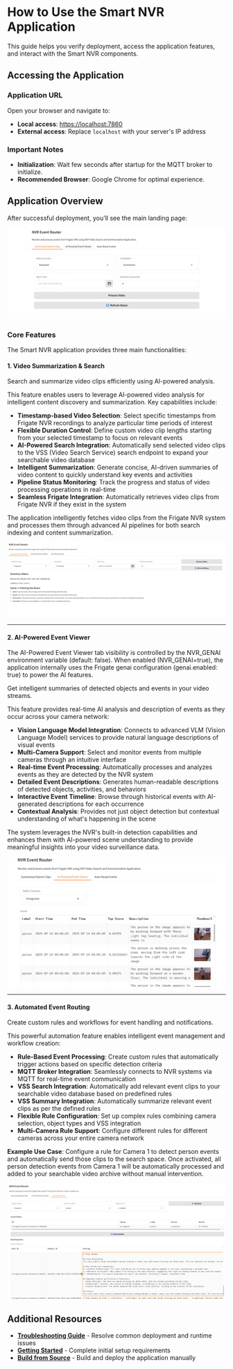 # How to Use the Smart NVR Application

This guide helps you verify deployment, access the application features, and interact with the Smart NVR components.

## Accessing the Application

### Application URL

Open your browser and navigate to:

- **Local access**: [https://localhost:7860](https://localhost:7860)
- **External access**: Replace `localhost` with your server's IP address

### Important Notes

- **Initialization**: Wait few seconds after startup for the MQTT broker to initialize.
- **Recommended Browser**: Google Chrome for optimal experience.

## Application Overview

After successful deployment, you'll see the main landing page:

![Landing page](./_images/Landing-page.png)

### Core Features

The Smart NVR application provides three main functionalities:

#### 1. **Video Summarization & Search**

Search and summarize video clips efficiently using AI-powered analysis.

This feature enables users to leverage AI-powered video analysis for intelligent content discovery and summarization. Key capabilities include:

- **Timestamp-based Video Selection**: Select specific timestamps from Frigate NVR recordings to analyze particular time periods of interest
- **Flexible Duration Control**: Define custom video clip lengths starting from your selected timestamp to focus on relevant events
- **AI-Powered Search Integration**: Automatically send selected video clips to the VSS (Video Search Service) search endpoint to expand your searchable video database
- **Intelligent Summarization**: Generate concise, AI-driven summaries of video content to quickly understand key events and activities
- **Pipeline Status Monitoring**: Track the progress and status of video processing operations in real-time
- **Seamless Frigate Integration**: Automatically retrieves video clips from Frigate NVR if they exist in the system

The application intelligently fetches video clips from the Frigate NVR system and processes them through advanced AI pipelines for both search indexing and content summarization.

![AI-events](./_images/summary_final.png)

---

#### 2. **AI-Powered Event Viewer**

The AI-Powered Event Viewer tab visibility is controlled by the NVR_GENAI environment variable (default: false). When enabled (NVR_GENAI=true), the application internally uses the Frigate genai configuration (genai.enabled: true) to power the AI features.

Get intelligent summaries of detected objects and events in your video streams.

This feature provides real-time AI analysis and description of events as they occur across your camera network:

- **Vision Language Model Integration**: Connects to advanced VLM (Vision Language Model) services to provide natural language descriptions of visual events
- **Multi-Camera Support**: Select and monitor events from multiple cameras through an intuitive interface
- **Real-time Event Processing**: Automatically processes and analyzes events as they are detected by the NVR system
- **Detailed Event Descriptions**: Generates human-readable descriptions of detected objects, activities, and behaviors
- **Interactive Event Timeline**: Browse through historical events with AI-generated descriptions for each occurrence
- **Contextual Analysis**: Provides not just object detection but contextual understanding of what's happening in the scene

The system leverages the NVR's built-in detection capabilities and enhances them with AI-powered scene understanding to provide meaningful insights into your video surveillance data.

![AI-events](./_images/AI-events.png)

---

#### 3. **Automated Event Routing**

Create custom rules and workflows for event handling and notifications.

This powerful automation feature enables intelligent event management and workflow creation:

- **Rule-Based Event Processing**: Create custom rules that automatically trigger actions based on specific detection criteria
- **MQTT Broker Integration**: Seamlessly connects to NVR systems via MQTT for real-time event communication
- **VSS Search Integration**: Automatically add relevant event clips to your searchable video database based on predefined rules
- **VSS Summary Integration**: Automatically summarize relevant event clips as per the defined rules
- **Flexible Rule Configuration**: Set up complex rules combining camera selection, object types and VSS integration
- **Multi-Camera Rule Support**: Configure different rules for different cameras across your entire camera network

**Example Use Case**: Configure a rule for Camera 1 to detect person events and automatically send those clips to the search space. Once activated, all person detection events from Camera 1 will be automatically processed and added to your searchable video archive without manual intervention.

![Event-router](./_images/summary_event_response.png)

## Additional Resources

- **[Troubleshooting Guide](./Troubleshooting.md)** - Resolve common deployment and runtime issues
- **[Getting Started](./get-started.md)** - Complete initial setup requirements
- **[Build from Source](./how-to-build-from-source.md)** - Build and deploy the application manually
